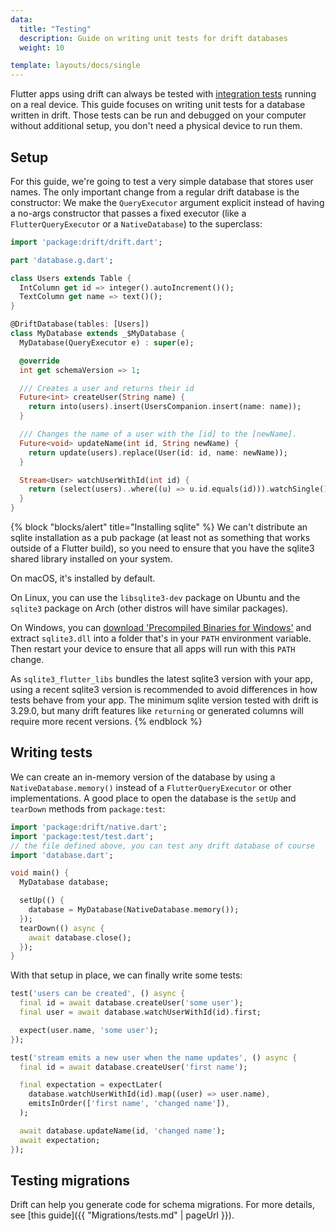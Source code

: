 ```yaml
---
data:
  title: "Testing"
  description: Guide on writing unit tests for drift databases
  weight: 10

template: layouts/docs/single
---
```


Flutter apps using drift can always be tested with [integration tests](https://flutter.dev/docs/cookbook/testing/integration/introduction)
running on a real device. This guide focuses on writing unit tests for a database written in drift.
Those tests can be run and debugged on your computer without additional setup, you don't need a
physical device to run them.

## Setup

For this guide, we're going to test a very simple database that stores user names. The only important change from a regular drift
database is the constructor: We make the `QueryExecutor` argument explicit instead of having a no-args constructor that passes
a fixed executor (like a `FlutterQueryExecutor` or a `NativeDatabase`) to the superclass:

```dart
import 'package:drift/drift.dart';

part 'database.g.dart';

class Users extends Table {
  IntColumn get id => integer().autoIncrement()();
  TextColumn get name => text()();
}

@DriftDatabase(tables: [Users])
class MyDatabase extends _$MyDatabase {
  MyDatabase(QueryExecutor e) : super(e);

  @override
  int get schemaVersion => 1;

  /// Creates a user and returns their id
  Future<int> createUser(String name) {
    return into(users).insert(UsersCompanion.insert(name: name));
  }

  /// Changes the name of a user with the [id] to the [newName].
  Future<void> updateName(int id, String newName) {
    return update(users).replace(User(id: id, name: newName));
  }

  Stream<User> watchUserWithId(int id) {
    return (select(users)..where((u) => u.id.equals(id))).watchSingle();
  }
}
```

{% block "blocks/alert" title="Installing sqlite" %}
We can't distribute an sqlite installation as a pub package (at least
not as something that works outside of a Flutter build), so you need
to ensure that you have the sqlite3 shared library installed on your
system.

On macOS, it's installed by default.

On Linux, you can use the `libsqlite3-dev` package on Ubuntu and the
`sqlite3` package on Arch (other distros will have similar packages).

On Windows, you can [download 'Precompiled Binaries for Windows'](https://www.sqlite.org/download.html)
and extract `sqlite3.dll` into a folder that's in your `PATH`
environment variable. Then restart your device to ensure that
all apps will run with this `PATH` change.

As `sqlite3_flutter_libs` bundles the latest sqlite3 version with your app,
using a recent sqlite3 version is recommended to avoid differences in how tests
behave from your app.
The minimum sqlite version tested with drift is 3.29.0, but many drift features
like `returning` or generated columns will require more recent versions.
{% endblock %}

## Writing tests

We can create an in-memory version of the database by using a
`NativeDatabase.memory()` instead of a `FlutterQueryExecutor` or other implementations. A good
place to open the database is the `setUp` and `tearDown` methods from
`package:test`:
```dart
import 'package:drift/native.dart';
import 'package:test/test.dart';
// the file defined above, you can test any drift database of course
import 'database.dart';

void main() {
  MyDatabase database;

  setUp(() {
    database = MyDatabase(NativeDatabase.memory());
  });
  tearDown(() async {
    await database.close();
  });
}
```

With that setup in place, we can finally write some tests:
```dart
test('users can be created', () async {
  final id = await database.createUser('some user');
  final user = await database.watchUserWithId(id).first;

  expect(user.name, 'some user');
});

test('stream emits a new user when the name updates', () async {
  final id = await database.createUser('first name');

  final expectation = expectLater(
    database.watchUserWithId(id).map((user) => user.name),
    emitsInOrder(['first name', 'changed name']),
  );

  await database.updateName(id, 'changed name');
  await expectation;
});
```

## Testing migrations

Drift can help you generate code for schema migrations. For more details, see
[this guide]({{ "Migrations/tests.md" | pageUrl }}).
